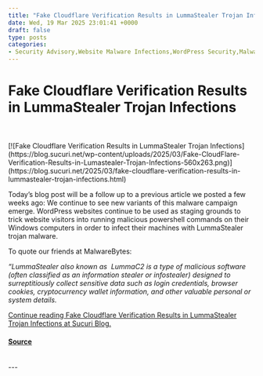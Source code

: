 ```yaml
---
title: "Fake Cloudflare Verification Results in LummaStealer Trojan Infections"
date: Wed, 19 Mar 2025 23:01:41 +0000
draft: false
type: posts
categories: 
- Security Advisory,Website Malware Infections,WordPress Security,Malware,Trojan,Website Backdoor,WordPress Plugins and Themes
---
```

# Fake Cloudflare Verification Results in LummaStealer Trojan Infections

<br/>

<br/>
[![Fake Cloudflare Verification Results in LummaStealer Trojan Infections](https://blog.sucuri.net/wp-content/uploads/2025/03/Fake-CloudFlare-Verification-Results-in-Lumastealer-Trojan-Infections-560x263.png)](https://blog.sucuri.net/2025/03/fake-cloudflare-verification-results-in-lummastealer-trojan-infections.html)

Today’s blog post will be a follow up to a previous article we posted a few weeks ago: We continue to see new variants of this malware campaign emerge. WordPress websites continue to be used as staging grounds to trick website visitors into running malicious powershell commands on their Windows computers in order to infect their machines with LummaStealer trojan malware.

To quote our friends at MalwareBytes:

_“LummaStealer also known as  LummaC2 is a type of malicious software (often classified as an information stealer or infostealer) designed to surreptitiously collect sensitive data such as login credentials, browser cookies, cryptocurrency wallet information, and other valuable personal or system details._

[Continue reading Fake Cloudflare Verification Results in LummaStealer Trojan Infections at Sucuri Blog.](https://blog.sucuri.net/2025/03/fake-cloudflare-verification-results-in-lummastealer-trojan-infections.html)

#### [Source](https://blog.sucuri.net/2025/03/fake-cloudflare-verification-results-in-lummastealer-trojan-infections.html)

<br/>
---
